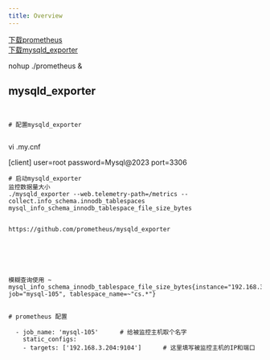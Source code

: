 ```yaml
---
title: Overview
---
```









[下载prometheus](https://prometheus.io/download/)  
[下载mysqld_exporter](https://prometheus.io/download/#mysqld_exporter)


nohup ./prometheus &

## mysqld_exporter
```


# 配置mysqld_exporter


```
vi .my.cnf

[client]
user=root
password=Mysql@2023
port=3306

```
# 启动mysqld_exporter
监控数据量大小
./mysqld_exporter --web.telemetry-path=/metrics --collect.info_schema.innodb_tablespaces
mysql_info_schema_innodb_tablespace_file_size_bytes


https://github.com/prometheus/mysqld_exporter






模糊查询使用 ~
mysql_info_schema_innodb_tablespace_file_size_bytes{instance="192.168.3.204:9104", job="mysql-105", tablespace_name=~"cs.*"}


# prometheus 配置

  - job_name: 'mysql-105'      # 给被监控主机取个名字
    static_configs:
    - targets: ['192.168.3.204:9104']      # 这里填写被监控主机的IP和端口

    
```
